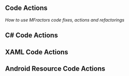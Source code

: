 ## Code Actions

*How to use MFractors code fixes, actions and refactorings*

## C# Code Actions

## XAML Code Actions

## Android Resource Code Actions
